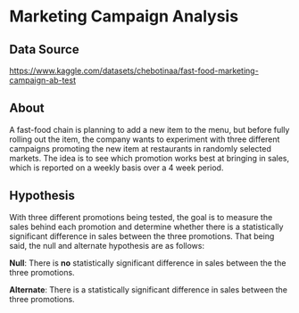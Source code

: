 # Marketing Campaign Analysis

## Data Source

https://www.kaggle.com/datasets/chebotinaa/fast-food-marketing-campaign-ab-test

## About
A fast-food chain is planning to add a new item to the menu, but before fully rolling out the item, the company wants to experiment with three different campaigns promoting the new item at restaurants in randomly selected markets. The idea is to see which promotion works best at bringing in sales, which is reported on a weekly basis over a 4 week period.

## Hypothesis

With three different promotions being tested, the goal is to measure the sales behind each promotion and determine whether there is a statistically significant difference in sales between the three promotions. That being said, the null and alternate hypothesis are as follows:

**Null**: There is **no** statistically significant difference in sales between the the three promotions.

**Alternate**: There is a statistically significant difference in sales between the three promotions.
